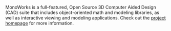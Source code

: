 MonoWorks is a full-featured, Open Source 3D Computer Aided Design (CAD) suite that includes object-oriented math and modeling libraries, as well as interactive viewing and modeling applications. Check out the [project homepage](http://monoworksproject.org) for more information.